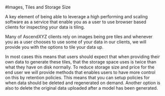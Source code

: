 #Images, Tiles and Storage Size


A key element of being able to leverage a high performing and scaling software as a service that enable you as a user to use browser based clients for inspecting your data is tiling.

Many of AscendXYZ clients rely on images being pre tiles and whenever you as a user chooses to use some of your data in our clients, we will provide you with the options to tile your data up.

In most cases this means that users should expect that when providing their own data to generate these tiles, that the storage space uses is twice than what they have on disk normally. 
To reduce storage size and price for the end user we will provide methods that enables users to have more control on this by retention policies. This means that you can setup policies for when data should be deleted and regenerated on demand.
Another option is also to delete the original data uploaded after a model has been generated.


